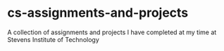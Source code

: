 # cs-assignments-and-projects
A collection of assignments and projects I have completed at my time at Stevens Institute of Technology
